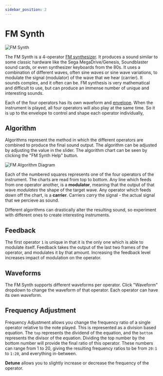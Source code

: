 ```yaml
---
sidebar_position: 2
---
```


# FM Synth

![FM Synth](/img/editor/fm-synth.png)

The FM Synth is a 4-operator [FM synthesizer](https://en.wikipedia.org/wiki/Frequency_modulation_synthesis). It produces a sound similar to some classic hardware like the Sega MegaDrive/Genesis, Soundblaster sound cards, or even synthesizer keyboards from the 80s. It uses a combination of different waves, often sine waves or sine wave variations, to modulate the signal (modulator) of the wave that we hear (carrier). It sounds complex, and it often can be. FM synthesis is very mathematical and difficult to use, but can produce an immense number of unique and interesting sounds.

Each of the four operators has its own waveform and [envelope](/docs/instrument#envelope). When the instrument is played, all four operators will also play at the same time. So it is up to the envelope to control and shape each operator individually, 

## Algorithm

Algorithms represent the method in which the different operators are combined to produce the final sound output. The algorithm can be adjusted by adjusting the value in the slider. The algorithm chart can be seen by clicking the "FM Synth Help" button.

![FM Algorithm Diagram](/img/editor/fm-algorithm-diagram.png)

Each of the numbered squares represents one of the four operators of the instrument. The charts are read from top to bottom. Any line which feeds from one operator another, is a **modulator**, meaning that the output of that wave *modulates* the shape of the target wave. Any operator which feeds down off the chart, is a **carrier**. Carriers *carry* the signal - the actual signal that we percieve as sound.

Different algorithms can drastically alter the resulting sound, so experiment with different ones to create interesting instruments.

## Feedback

The first operator `1` is unique in that it is the only one which is able to modulate itself. Feedback takes the output of the last two frames of the operator, and modulates it by that amount. Increasing the feedback level increases impact of modulation on the operator.

## Waveforms

The FM Synth supports different waveforms per operator. Click "Waveform" dropdown to change the waveform of that operator. Each operator can have its own waveform.

## Frequency Adjustment

Frequency Adjustment allows you change the frequency ratio of a single operator relative to the note played. This is represented as a division based equation. The `top` represents the dividend of the equation, and the `bottom` represents the divisor of the equation. Dividing the top number by the bottom number will provide the final ratio of this operator. These numbers can range from 1 to 20, giving the resulting frequency ratios to be from `20:1` to `1:20`, and everything in-between.

**Detune** allows you to slightly increase or decrease the frequency of the operator.
